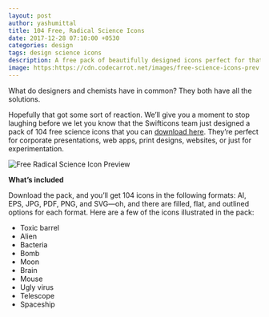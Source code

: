 ```yaml
---
layout: post
author: yashumittal
title: 104 Free, Radical Science Icons
date: 2017-12-28 07:10:00 +0530
categories: design
tags: design science icons
description: A free pack of beautifully designed icons perfect for that science-related app, website, or print project you're working on.
image: https:https://cdn.codecarrot.net/images/free-science-icons-prev.jpg
---
```


What do designers and chemists have in common? They both have all the solutions.

Hopefully that got some sort of reaction. We’ll give you a moment to stop laughing before we let you know that the Swifticons team just designed a pack of 104 free science icons that you can [download here](//www.instamojo.com/codecarrot/radical-science-icons/). They’re perfect for corporate presentations, web apps, print designs, websites, or just for experimentation.

![Free Radical Science Icon Preview](https://cdn.codecarrot.net/images/free-science-icons-prev.jpg)

**What’s included**

Download the pack, and you’ll get 104 icons in the following formats: AI, EPS, JPG, PDF, PNG, and SVG—oh, and there are filled, flat, and outlined options for each format. Here are a few of the icons illustrated in the pack:

* Toxic barrel
* Alien
* Bacteria
* Bomb
* Moon
* Brain
* Mouse
* Ugly virus
* Telescope
* Spaceship
